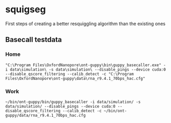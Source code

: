 # squigseg
First steps of creating a better resquiggling algorithm than the existing ones


## Basecall testdata

### Home

    "C:\Program Files\OxfordNanopore\ont-guppy\bin\guppy_basecaller.exe" -i data\simulation\ -s data\simulation\ --disable_pings --device cuda:0 --disable_qscore_filtering --calib_detect -c "C:\Program Files\OxfordNanopore\ont-guppy\data\rna_r9.4.1_70bps_hac.cfg"

### Work

    ~/bin/ont-guppy/bin/guppy_basecaller -i data/simulation/ -s data/simulation/ --disable_pings --device cuda:0 --disable_qscore_filtering --calib_detect -c ~/bin/ont-guppy/data/rna_r9.4.1_70bps_hac.cfg